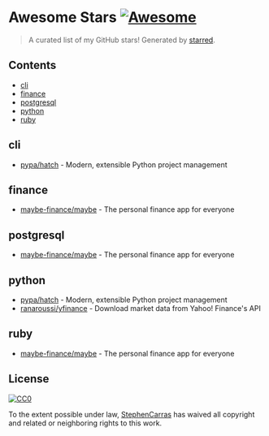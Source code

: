 <!--lint disable awesome-contributing awesome-license awesome-list-item match-punctuation no-repeat-punctuation no-undefined-references awesome-spell-check-->
# Awesome Stars [![Awesome](https://awesome.re/badge.svg)](https://github.com/sindresorhus/awesome)

> A curated list of my GitHub stars! Generated by [starred](https://github.com/maguowei/starred).

## Contents

- [cli](#cli)
- [finance](#finance)
- [postgresql](#postgresql)
- [python](#python)
- [ruby](#ruby)

## cli 

- [pypa/hatch](https://github.com/pypa/hatch) - Modern, extensible Python project management

## finance 

- [maybe-finance/maybe](https://github.com/maybe-finance/maybe) - The personal finance app for everyone

## postgresql 

- [maybe-finance/maybe](https://github.com/maybe-finance/maybe) - The personal finance app for everyone

## python 

- [pypa/hatch](https://github.com/pypa/hatch) - Modern, extensible Python project management
- [ranaroussi/yfinance](https://github.com/ranaroussi/yfinance) - Download market data from Yahoo! Finance's API

## ruby 

- [maybe-finance/maybe](https://github.com/maybe-finance/maybe) - The personal finance app for everyone


## License

[![CC0](http://mirrors.creativecommons.org/presskit/buttons/88x31/svg/cc-zero.svg)](https://creativecommons.org/publicdomain/zero/1.0/)

To the extent possible under law, [StephenCarras](https://github.com/StephenCarras) has waived all copyright and related or neighboring rights to this work.

